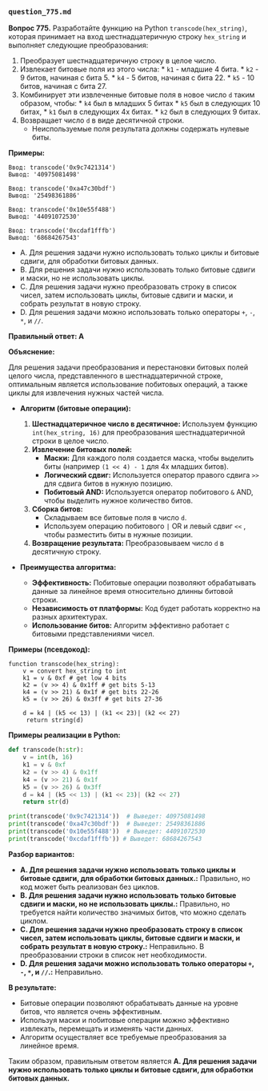 ### `question_775.md`

**Вопрос 775.** Разработайте функцию на Python `transcode(hex_string)`, которая принимает на вход шестнадцатеричную строку `hex_string` и выполняет следующие преобразования:

1.  Преобразует шестнадцатеричную строку в целое число.
2.  Извлекает битовые поля из этого числа:
        *   `k1` - младшие 4 бита.
        *   `k2` - 9 битов, начиная с бита 5.
        *  `k4` - 5 битов, начиная с бита 22.
        * `k5` - 10 битов, начиная с бита 27.
3.  Комбинирует эти извлеченные битовые поля в новое число `d` таким образом, чтобы:
        *   `k4` был в младших 5 битах
        *   `k5` был  в следующих 10 битах,
         *  `k1` был в следующих 4х битах.
         *    `k2` был в следующих 9 битах.
4.  Возвращает число `d` в виде десятичной строки.
    *   Неиспользуемые поля результата должны содержать нулевые биты.

**Примеры:**
```
Ввод: transcode('0x9c7421314')
Вывод: '40975081498'

Ввод: transcode('0xa47c30bdf')
Вывод: '25498361886'

Ввод: transcode('0x10e55f488')
Вывод: '44091072530'

Ввод: transcode('0xcdaf1fffb')
Вывод: '68684267543'
```

-   A. Для решения задачи нужно использовать только  циклы и битовые сдвиги, для обработки битовых данных.
-  B. Для решения задачи нужно использовать  только  битовые сдвиги и  маски, но не использовать циклы.
-   C. Для решения задачи нужно  преобразовать строку в список чисел, затем использовать  циклы, битовые сдвиги и  маски, и собрать результат в новую строку.
-   D.  Для решения задачи можно использовать только операторы `+`, `-`, `*`, и `//`.

**Правильный ответ: A**

**Объяснение:**

Для решения задачи преобразования и перестановки битовых полей целого числа, представленного в шестнадцатеричной строке, оптимальным является использование побитовых операций, а также циклы  для  извлечения нужных частей числа.

*   **Алгоритм (битовые операции):**
    1.  **Шестнадцатеричное число в десятичное:** Используем функцию `int(hex_string, 16)`  для преобразования  шестнадцатеричной строки  в целое число.
    2.  **Извлечение битовых полей:**
        *  **Маски:** Для каждого поля создается  маска, чтобы выделить  биты  (например `(1 << 4) - 1` для 4х младших битов).
         *   **Логический сдвиг:** Используется  оператор правого сдвига `>>`  для  сдвига битов в нужную позицию.
        * **Побитовый AND:** Используется оператор побитового  `&`  AND, чтобы  выделить нужное количество  битов.
    3.  **Сборка битов:**
         *  Складываем  все битовые поля в число `d`.
         * Используем операцию побитового  `|`  OR  и левый сдвиг `<<` ,  чтобы  разместить  биты в нужные позиции.
    4. **Возвращение результата:** Преобразовываем  число `d` в десятичную строку.

*  **Преимущества алгоритма:**
    *   **Эффективность:** Побитовые операции  позволяют обрабатывать данные за  линейное время относительно  длинны битовой строки.
    *   **Независимость от платформы:** Код  будет работать  корректно  на разных архитектурах.
    *    **Использование битов:**  Алгоритм  эффективно работает с битовыми представлениями чисел.

**Примеры (псевдокод):**

```
function transcode(hex_string):
    v = convert hex_string to int
    k1 = v & 0xf # get low 4 bits
    k2 = (v >> 4) & 0x1ff # get bits 5-13
    k4 = (v >> 21) & 0x1f # get bits 22-26
    k5 = (v >> 26) & 0x3ff # get bits 27-36

    d = k4 | (k5 << 13) | (k1 << 23)| (k2 << 27)
     return string(d)
```

**Примеры реализации в Python:**

```python
def transcode(h:str):
    v = int(h, 16)
    k1 = v & 0xf
    k2 = (v >> 4) & 0x1ff
    k4 = (v >> 21) & 0x1f
    k5 = (v >> 26) & 0x3ff
    d = k4 | (k5 << 13) | (k1 << 23)| (k2 << 27)
    return str(d)

print(transcode('0x9c7421314'))  # Выведет: 40975081498
print(transcode('0xa47c30bdf'))  # Выведет: 25498361886
print(transcode('0x10e55f488'))  # Выведет: 44091072530
print(transcode('0xcdaf1fffb')) # Выведет: 68684267543
```
**Разбор вариантов:**
*   **A. Для решения задачи нужно использовать только  циклы и битовые сдвиги, для обработки битовых данных.:** Правильно, но код может быть реализован без циклов.
*    **B. Для решения задачи нужно использовать  только  битовые сдвиги и  маски, но не использовать циклы.:** Правильно,  но  требуется  найти  количество  значимых битов,  что можно сделать циклом.
*   **C. Для решения задачи нужно  преобразовать строку в список чисел, затем использовать  циклы, битовые сдвиги и  маски, и собрать результат в новую строку.:** Неправильно. В преобразовании строки в список нет необходимости.
*   **D. Для решения задачи можно использовать только операторы `+`, `-`, `*`, и `//`.:** Неправильно.

**В результате:**
*   Битовые  операции позволяют  обрабатывать данные  на уровне битов, что является очень  эффективным.
*  Используя маски и побитовые операции можно эффективно извлекать, перемещать и изменять части данных.
*  Алгоритм  осуществляет  все  требуемые преобразования за  линейное время.

Таким образом, правильным ответом является **A. Для решения задачи нужно использовать только  циклы и битовые сдвиги, для обработки битовых данных.**
